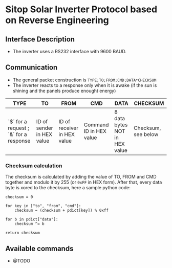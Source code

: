 # Sitop Solar Inverter Protocol based on Reverse Engineering

## Interface Description

- The inverter uses a RS232 interface with 9600 BAUD.

## Communication

- The general packet construction is `TYPE;TO;FROM;CMD;DATA*CHECKSUM`
- The inverter reacts to a response only when it is awake (if the sun is shining and the panels produce enought energy)

| TYPE | TO | FROM | CMD | DATA | CHECKSUM  |
|---|---|---|---|---|---|
| ´$´ for a request ; ´&´ for a response  | ID of sender in HEX value | ID of receiver in HEX value | Command ID in HEX value | 8 data bytes NOT in HEX value | Checksum, see below |

### Checksum calculation

The checksum is calculated by adding the value of TO, FROM and CMD together and modulo it by 255 (or `0xFF` in HEX form).
After that, every data byte is xored to the checksum, here a sample python code:

    checksum = 0

    for key in ["to", "from", "cmd"]:
        checksum = (checksum + pdict[key]) % 0xff

    for b in pdict["data"]:
        checksum ^= b

    return checksum

## Available commands

- @TODO